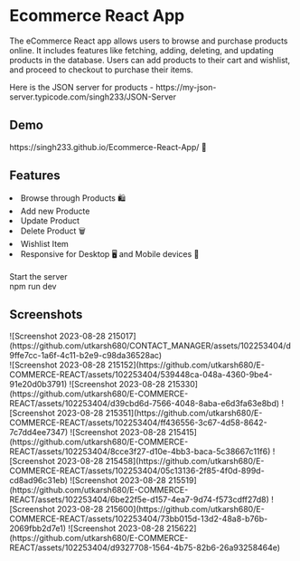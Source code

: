 <h1>Ecommerce React App</h1>

The eCommerce React app allows users to browse and purchase products online. It includes features like fetching, adding, deleting, and updating products in the database. Users can add products to their cart and wishlist, and proceed to checkout to purchase their items.

<p>Here is the JSON server for products - https://my-json-server.typicode.com/singh233/JSON-Server</p>
<h2>Demo</h2>
https://singh233.github.io/Ecommerce-React-App/ 🚀

<h2>Features</h2>

<li>Browse through Products 🛍️</li> 
<li>Add new Producte</li>
<li>Update Product</li>
<li>Delete Product 🗑️</li>
<li>Wishlist Item</li>
<li>Responsive for Desktop 🖥️ and Mobile devices 📱</li><br/>
Start the server
<div>npm run dev</div>

<h2>Screenshots</h2>
![Screenshot 2023-08-28 215017](https://github.com/utkarsh680/CONTACT_MANAGER/assets/102253404/d9ffe7cc-1a6f-4c11-b2e9-c98da36528ac)<br/>
![Screenshot 2023-08-28 215152](https://github.com/utkarsh680/E-COMMERCE-REACT/assets/102253404/539448ca-048a-4360-9be4-91e20d0b3791)
![Screenshot 2023-08-28 215330](https://github.com/utkarsh680/E-COMMERCE-REACT/assets/102253404/d39cbd6d-7566-4048-8aba-e6d3fa63e8bd)
![Screenshot 2023-08-28 215351](https://github.com/utkarsh680/E-COMMERCE-REACT/assets/102253404/ff436556-3c67-4d58-8642-7c7dd4ee7347)
![Screenshot 2023-08-28 215415](https://github.com/utkarsh680/E-COMMERCE-REACT/assets/102253404/8cce3f27-d10e-4bb3-baca-5c38667c11f6)
![Screenshot 2023-08-28 215458](https://github.com/utkarsh680/E-COMMERCE-REACT/assets/102253404/05c13136-2f85-4f0d-899d-cd8ad96c31eb)
![Screenshot 2023-08-28 215519](https://github.com/utkarsh680/E-COMMERCE-REACT/assets/102253404/6be22f5e-d157-4ea7-9d74-f573cdff27d8)
![Screenshot 2023-08-28 215600](https://github.com/utkarsh680/E-COMMERCE-REACT/assets/102253404/73bb015d-13d2-48a8-b76b-2069fbb2d7e1)
![Screenshot 2023-08-28 215622](https://github.com/utkarsh680/E-COMMERCE-REACT/assets/102253404/d9327708-1564-4b75-82b6-26a93258464e)
